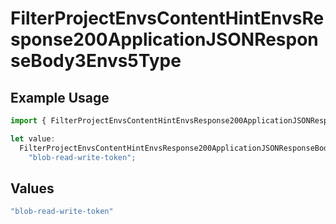 # FilterProjectEnvsContentHintEnvsResponse200ApplicationJSONResponseBody3Envs5Type

## Example Usage

```typescript
import { FilterProjectEnvsContentHintEnvsResponse200ApplicationJSONResponseBody3Envs5Type } from "@simplesagar/vercel/models/filterprojectenvsop.js";

let value:
  FilterProjectEnvsContentHintEnvsResponse200ApplicationJSONResponseBody3Envs5Type =
    "blob-read-write-token";
```

## Values

```typescript
"blob-read-write-token"
```